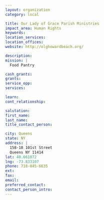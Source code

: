 ```yaml
---
layout: organization
category: local

title: Our Lady of Grace Parish Ministries
impact_area: Human Rights
keywords: 
location_services: 
location_offices: 
website: http://olghowardbeach.org/

description: 
mission: |
  Food Pantry

cash_grants: 
grants: 
service_opp: 
services: 

learn: 
cont_relationship: 

salutation: 
first_name: 
last_name: 
title_contact_person: 

city: Queens
state: NY
address: |
  158-10 101st Street     
  Queens NY 11414
lat: 40.661072
lng: -73.833107
phone: 718-845-6635
ext: 
fax: 
email: 
preferred_contact: 
contact_person_intro: 
---
```

